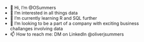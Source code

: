 - 👋 Hi, I’m @OSummers
- 👀 I’m interested in all things data
- 🌱 I’m currently learning R and SQL further
- 💞️ I’m looking to be a part of a company with exciting business challanges involving data
- 📫 How to reach me: DM on LinkedIn @oliverjsummers

<!---
OSummers/OSummers is a ✨ special ✨ repository because its `README.md` (this file) appears on your GitHub profile.
You can click the Preview link to take a look at your changes.
--->
